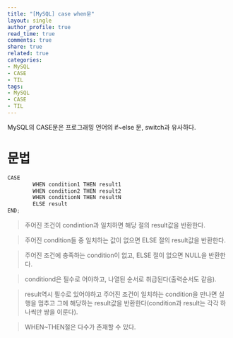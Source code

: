 ```yaml
---
title: "[MySQL] case when문"
layout: single
author_profile: true
read_time: true
comments: true
share: true
related: true
categories:
- MySQL
- CASE
- TIL
tags:
- MySQL
- CASE
- TIL
---
```


MySQL의 CASE문은 프로그래밍 언어의 if~else 문, switch과 유사하다.    

# 문법
```python
CASE   
		WHEN condition1 THEN result1   
		WHEN condition2 THEN result2   
		WHEN conditionN THEN resultN   
		ELSE result   
END;
```

> 주어진 조건이 condintion과 일치하면 해당 절의 result값을 반환한다.   

> 주어진 condition들 중 일치하는 값이 없으면 ELSE 절의 result값을 반환한다.   

> 주어진 조건에 충족하는 condition이 없고, ELSE 절이 없으면  NULL을 반환한다.   

> conditiond은 필수로 어야하고, 나열된 순서로 취급된다(출력순서도 같음).   

> result역시 필수로 있어야하고 주어진 조건이 일치하는 condition을 만나면 실행을 멈추고 그에 해당하는 result값을 반환한다(condition과 result는 각각 하나씩만 쌍을 이룬다).

> WHEN~THEN절은 다수가 존재할 수 있다.